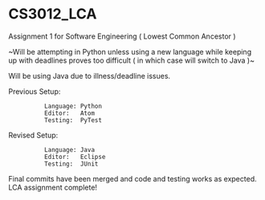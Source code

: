 # CS3012_LCA
Assignment 1 for Software Engineering ( Lowest Common Ancestor )

~Will be attempting in Python unless using a new language while keeping up with deadlines proves too difficult ( in which case will switch to Java )~

 Will be using Java due to illness/deadline issues.

Previous Setup:

              Language: Python
              Editor:   Atom
              Testing:  PyTest
              
Revised Setup:

              Language: Java
              Editor:   Eclipse
              Testing:  JUnit

Final commits have been merged and code and testing works as expected. LCA assignment complete!
